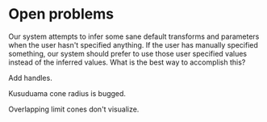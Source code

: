 # Open problems

Our system attempts to infer some sane default transforms and parameters when the user hasn't specified anything. If the user has manually specified something, our system should prefer to use those user specified values instead of the inferred values. What is the best way to accomplish this?

Add handles.

Kusuduama cone radius is bugged. 

Overlapping limit cones don't visualize.
